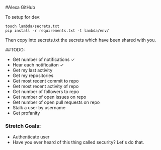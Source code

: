 #Alexa GitHub

To setup for dev:

	touch lambda/secrets.txt
	pip install -r requirements.txt -t lambda/env/

Then copy into secrets.txt the secrets which have been shared with you.

##TODO:

- Get number of notifications ✓
- Hear each notificaiton ✓
- Get my last activity
- Get my repositories
- Get most recent commit to repo
- Get most recent activity of repo
- Get number of followers to repo
- Get number of open issues on repo
- Get number of open pull requests on repo
- Stalk a user by username
- Get profanity

### Stretch Goals:

- Authenticate user
- Have you ever heard of this thing called security?  Let's do that.  